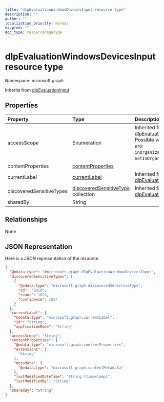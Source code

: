 ```yaml
---
title: "dlpEvaluationWindowsDevicesInput resource type"
description: ""
author: ""
localization_priority: Normal
ms.prod: ""
doc_type: resourcePageType
---
```


# dlpEvaluationWindowsDevicesInput resource type


Namespace: microsoft.graph




Inherits from [dlpEvaluationInput](../resources/dlpevaluationinput.md)

## Properties
|Property|Type|Description|
|:---|:---|:---|
|accessScope|Enumeration| Inherited from [dlpEvaluationInput](../resources/dlpevaluationinput.md). Possible values are: `inOrganization`, `notInOrganization`.|
|contentProperties|[contentProperties](../resources/contentproperties.md)||
|currentLabel|[currentLabel](../resources/currentlabel.md)| Inherited from [dlpEvaluationInput](../resources/dlpevaluationinput.md)|
|discoveredSensitiveTypes|[discoveredSensitiveType](../resources/discoveredsensitivetype.md) collection| Inherited from [dlpEvaluationInput](../resources/dlpevaluationinput.md)|
|sharedBy|String||

## Relationships
None

## JSON Representation
Here is a JSON representation of the resource.
<!-- {
  "blockType": "resource",
  "@odata.type": "microsoft.graph.dlpEvaluationWindowsDevicesInput"
}
-->
``` json
{
  "@odata.type": "#microsoft.graph.dlpEvaluationWindowsDevicesInput",
  "discoveredSensitiveTypes": [
    {
      "@odata.type": "microsoft.graph.discoveredSensitiveType",
      "id": "Guid",
      "count": 1024,
      "confidence": 1024
    }
  ],
  "currentLabel": {
    "@odata.type": "microsoft.graph.currentLabel",
    "id": "String",
    "applicationMode": "String"
  },
  "accessScope": "String",
  "contentProperties": {
    "@odata.type": "microsoft.graph.contentProperties",
    "extensions": [
      "String"
    ],
    "metadata": {
      "@odata.type": "microsoft.graph.contentMetadata"
    },
    "lastModifiedDateTime": "String (timestamp)",
    "lastModifiedBy": "String"
  },
  "sharedBy": "String"
}
```

